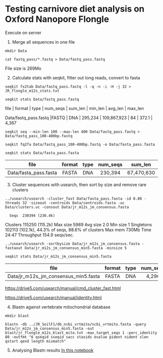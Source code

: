 # Testing carnivore diet analysis on Oxford Nanopore Flongle

Execute on server

1. Merge all sequences in one file

`mkdir Data`

`cat fastq_pass/*.fastq > Data/fastq_pass.fastq`

File size is 269Mo

2. Calculate stats with seqkit, filter out long reads, convert to fasta

`seqkit fx2tab Data/fastq_pass.fastq -l -q -n -i -H -j 32 > JR_flongle_m12s_stats.txt`

`seqkit stats Data/fastq_pass.fastq`

file                  | format | type | num_seqs |     sum_len | min_len | avg_len | max_len

Data/fastq_pass.fastq |FASTQ  | DNA  |  295,234 | 109,867,923   |    84  |  372.1  |  4,367


`seqkit seq --min-len 100 --max-len 400 Data/fastq_pass.fastq > Data/fastq_pass_100-400bp.fastq`

`seqkit fq2fa Data/fastq_pass_100-400bp.fastq -o Data/fasta_pass.fasta`

`seqkit stats Data/fasta_pass.fasta`

**file**|**format**|**type**|**num\_seqs**|**sum\_len**|**min\_len**|**avg\_len**|**max\_len**
:-----:|:-----:|:-----:|:-----:|:-----:|:-----:|:-----:|:-----:
Data/fasta\_pass.fasta|FASTA|DNA|230,394|67,470,630|101|292.8|400


3. Cluster sequences with usearch, then sort by size and remove rare clusters

`../usearch/usearch -cluster_fast Data/fasta_pass.fasta -id 0.80 -threads 32 -sizeout -centroids Data/centroids.fasta -uc Data/clusters.uc -consout Data/jr_m12s_jm_consensus.fasta`

      Seqs  230394 (230.4k)
  Clusters  115250 (115.2k)
  Max size  5989
  Avg size  2.0
  Min size  1
Singletons  102113 (102.1k), 44.3% of seqs, 88.6% of clusters
   Max mem  730Mb
      Time  24:47
Throughput  154.9 seqs/sec.


`../usearch/usearch -sortbysize Data/jr_m12s_jm_consensus.fasta -fastaout Data/jr_m12s_jm_consensus_min5.fasta -minsize 5`

`seqkit stats Data/jr_m12s_jm_consensus_min5.fasta`

**file**|**format**|**type**|**num\_seqs**|**sum\_len**|**min\_len**|**avg\_len**|**max\_len**
:-----:|:-----:|:-----:|:-----:|:-----:|:-----:|:-----:|:-----:
Data/jr\_m12s\_jm\_consensus\_min5.fasta|FASTA|DNA|4,296|1,232,430|178|286.9|336


https://drive5.com/usearch/manual/cmd_cluster_fast.html

https://drive5.com/usearch/manual/identity.html

4. Blastn against vertebrate mitochondrial database

`mkdir blast`

`blastn -db ../JR_SoilF1/db_ncbi_vrtmito/ncbi_vrtmito.fasta -query Data/jr_m12s_jm_consensus_min5.fasta -out blast/jr_flongle_m12s_blast_mito.txt -max_target_seqs 1 -perc_identity 80 -outfmt "6 qseqid sseqid sacc staxids evalue pident nident slen qstart qend length mismatch"`

5. Analysing Blastn results
[In this notebook](jr_flongle_m12s_blastn.ipynb)
